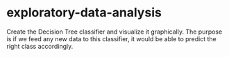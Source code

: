 # exploratory-data-analysis
Create the Decision Tree classifier and visualize it graphically.  The purpose is if we feed any new data to this classifier, it would be able to  predict the right class accordingly.
